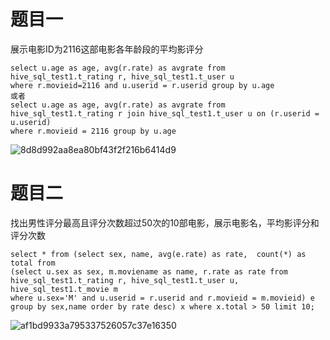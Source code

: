 # 题目一
展示电影ID为2116这部电影各年龄段的平均影评分
```
select u.age as age, avg(r.rate) as avgrate from hive_sql_test1.t_rating r, hive_sql_test1.t_user u 
where r.movieid=2116 and u.userid = r.userid group by u.age
或者
select u.age as age, avg(r.rate) as avgrate from hive_sql_test1.t_rating r join hive_sql_test1.t_user u on (r.userid = u.userid) 
where r.movieid = 2116 group by u.age
```
![8d8d992aa8ea80bf43f2f216b6414d9](https://user-images.githubusercontent.com/4209803/128467212-a9af857b-cc1f-464f-9baf-27caa100b495.png)



# 题目二
找出男性评分最高且评分次数超过50次的10部电影，展示电影名，平均影评分和评分次数
```
select * from (select sex, name, avg(e.rate) as rate,  count(*) as total from 
(select u.sex as sex, m.moviename as name, r.rate as rate from hive_sql_test1.t_rating r, hive_sql_test1.t_user u, hive_sql_test1.t_movie m 
where u.sex='M' and u.userid = r.userid and r.movieid = m.movieid) e group by sex,name order by rate desc) x where x.total > 50 limit 10;
```
![af1bd9933a795337526057c37e16350](https://user-images.githubusercontent.com/4209803/128467186-b3be14c8-0fd4-4b77-a2a7-bf427ba14cea.png)

